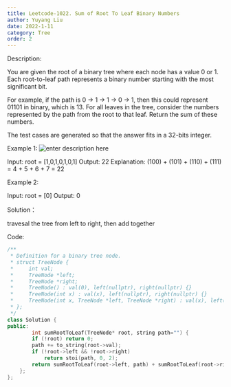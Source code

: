 ```yaml
---
title: Leetcode-1022. Sum of Root To Leaf Binary Numbers
author: Yuyang Liu
date: 2022-1-11
category: Tree
order: 2
---
```


Description:

You are given the root of a binary tree where each node has a value 0 or 1. Each root-to-leaf path represents a binary number starting with the most significant bit.

For example, if the path is 0 -> 1 -> 1 -> 0 -> 1, then this could represent 01101 in binary, which is 13.
For all leaves in the tree, consider the numbers represented by the path from the root to that leaf. Return the sum of these numbers.

The test cases are generated so that the answer fits in a 32-bits integer.

 
 Example 1:
![enter description here](https://assets.leetcode.com/uploads/2019/04/04/sum-of-root-to-leaf-binary-numbers.png)

Input: root = [1,0,1,0,1,0,1]
Output: 22
Explanation: (100) + (101) + (110) + (111) = 4 + 5 + 6 + 7 = 22

Example 2:

Input: root = [0]
Output: 0


Solution：

travesal the tree from left to right, then add together


Code: 

``` c++
/**
 * Definition for a binary tree node.
 * struct TreeNode {
 *     int val;
 *     TreeNode *left;
 *     TreeNode *right;
 *     TreeNode() : val(0), left(nullptr), right(nullptr) {}
 *     TreeNode(int x) : val(x), left(nullptr), right(nullptr) {}
 *     TreeNode(int x, TreeNode *left, TreeNode *right) : val(x), left(left), right(right) {}
 * };
 */
class Solution {
public:
        int sumRootToLeaf(TreeNode* root, string path="") {
        if (!root) return 0;
        path += to_string(root->val);
        if (!root->left && !root->right)
            return stoi(path, 0, 2);
        return sumRootToLeaf(root->left, path) + sumRootToLeaf(root->right, path);
    };
};
``````
